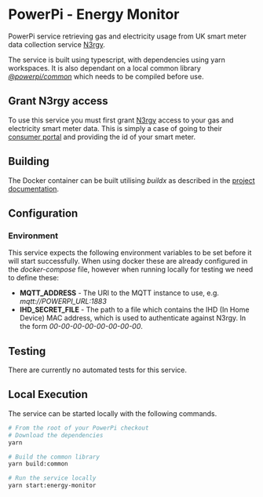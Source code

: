 # PowerPi - Energy Monitor

PowerPi service retrieving gas and electricity usage from UK smart meter data collection service [N3rgy](http://www.n3rgy.com/).

The service is built using typescript, with dependencies using yarn workspaces. It is also dependant on a local common library [_@powerpi/common_](../common/node/common/README.md) which needs to be compiled before use.

## Grant N3rgy access

To use this service you must first grant [N3rgy](http://www.n3rgy.com/) access to your gas and electricity smart meter data. This is simply a case of going to their [consumer portal](https://data.n3rgy.com/consumer/home) and providing the id of your smart meter.

## Building

The Docker container can be built utilising _buildx_ as described in the [project documentation](../README.md#Building).

## Configuration

### Environment

This service expects the following environment variables to be set before it will start successfully. When using docker these are already configured in the _docker-compose_ file, however when running locally for testing we need to define these:

-   **MQTT_ADDRESS** - The URI to the MQTT instance to use, e.g. _mqtt://POWERPI_URL:1883_
-   **IHD_SECRET_FILE** - The path to a file which contains the IHD (In Home Device) MAC address, which is used to authenticate against N3rgy. In the form _00-00-00-00-00-00-00-00_.

## Testing

There are currently no automated tests for this service.

## Local Execution

The service can be started locally with the following commands.

```bash
# From the root of your PowerPi checkout
# Download the dependencies
yarn

# Build the common library
yarn build:common

# Run the service locally
yarn start:energy-monitor
```
